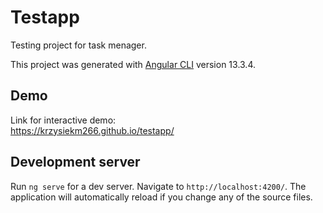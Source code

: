 # Testapp
Testing project for task menager. <br>

This project was generated with [Angular CLI](https://github.com/angular/angular-cli) version 13.3.4. <br>
## Demo
Link for interactive demo: <br>
https://krzysiekm266.github.io/testapp/ <br>
## Development server

Run `ng serve` for a dev server. Navigate to `http://localhost:4200/`. The application will automatically reload if you change any of the source files.
